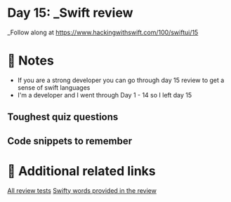 # Day 15: _Swift review


_Follow along at https://www.hackingwithswift.com/100/swiftui/15

# 📒 Notes

- If you are a strong developer you can go through day 15 review to get a sense of swift languages
- I'm a developer and I went through Day 1 - 14 so I left day 15

## Toughest quiz questions

## Code snippets to remember

# 🔗 Additional related links
[All review tests](https://www.hackingwithswift.com/review)
[Swifty words provided in the review](https://www.hackingwithswift.com/files/100/15-wordsearch.pdf)
